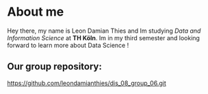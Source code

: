 # About me
Hey there, my name is Leon Damian Thies and Im studying *Data and Information Science* at **TH Köln**. 
Im in my third semester and looking forward to learn more about Data Science !

## Our group repository: <br>
https://github.com/leondamianthies/dis_08_group_06.git
